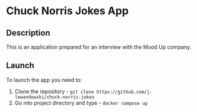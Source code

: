 # Chuck Norris Jokes App

## Description

This is an application prepared for an interview with the Mood Up company.

## Launch

To launch the app you need to:

1. Clone the repository - `git clone https://github.com/j-lewandowski/chuck-norris-jokes`
2. Go into project directory and type - `docker compose up`
